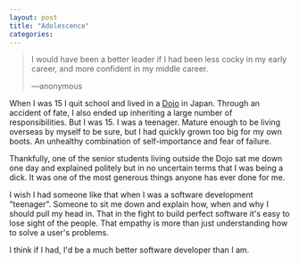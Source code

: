 ```yaml
---
layout: post
title: "Adolescence"
categories:
---
```


> I would have been a better leader if I had been less cocky in my early career, and more confident in my middle career.
> 
> —anonymous

When I was 15 I quit school and lived in a [Dojo](http://en.wikipedia.org/wiki/Dojo) in Japan. Through an accident of fate, I also ended up inheriting a large number of responsibilities. But I was 15. I was a teenager. Mature enough to be living overseas by myself to be sure, but I had quickly grown too big for my own boots. An unhealthy combination of self-importance and fear of failure.

Thankfully, one of the senior students living outside the Dojo sat me down one day and explained politely but in no uncertain terms that I was being a dick. It was one of the most generous things anyone has ever done for me.

I wish I had someone like that when I was a software development "teenager". Someone to sit me down and explain how, when and why I should pull my head in. That in the fight to build perfect software it's easy to lose sight of the people. That empathy is more than just understanding how to solve a user's problems.

I think if I had, I'd be a much better software developer than I am.